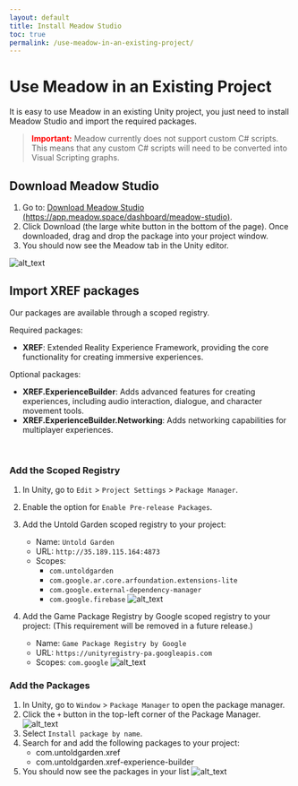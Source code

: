 ```yaml
---
layout: default
title: Install Meadow Studio
toc: true
permalink: /use-meadow-in-an-existing-project/
---
```


# Use Meadow in an Existing Project

It is easy to use Meadow in an existing Unity project, you just need to install Meadow Studio and import the required packages.

> **<font color="red">Important:</font>** Meadow currently does not support custom C# scripts. This means that any custom C# scripts will need to be converted into Visual Scripting graphs.

## Download Meadow Studio 

1. Go to: [Download Meadow Studio](https://app.meadow.space/dashboard/meadow-studio) [(https://app.meadow.space/dashboard/meadow-studio)](https://app.meadow.space/dashboard/meadow-studio).
2. Click Download (the large white button in the bottom of the page). Once downloaded, drag and drop the package into your project window.
3. You should now see the Meadow tab in the Unity editor. 

![alt_text](../images/meadow-studio.webp "Meadow Studio Tab")

## Import XREF packages 

Our packages are available through a scoped registry.

Required packages:

- **XREF**: Extended Reality Experience Framework, providing the core functionality for creating immersive experiences.

Optional packages:

- **XREF.ExperienceBuilder**: Adds advanced features for creating experiences, including audio interaction, dialogue, and character movement tools.
- **XREF.ExperienceBuilder.Networking**: Adds networking capabilities for multiplayer experiences.

<br>

### Add the Scoped Registry

1. In Unity, go to `Edit` > `Project Settings` > `Package Manager`.
2. Enable the option for `Enable Pre-release Packages`.
3. Add the Untold Garden scoped registry to your project:
   - Name: `Untold Garden`
   - URL: `http://35.189.115.164:4873`
   - Scopes: 
        - `com.untoldgarden` 
        - `com.google.ar.core.arfoundation.extensions-lite`
        - `com.google.external-dependency-manager`
        - `com.google.firebase`
![alt_text](../images/ugscopedregistry.webp "Untold Garden Scoped Registry")

4. Add the Game Package Registry by Google scoped registry to your project: (This requirement will be removed in a future release.)
   - Name: `Game Package Registry by Google`
   - URL: `https://unityregistry-pa.googleapis.com`
   - Scopes: `com.google`
![alt_text](../images/googlescopedregistry.webp "Google Scoped Registry")


### Add the Packages

1. In Unity, go to `Window` > `Package Manager` to open the package manager.
2. Click the `+` button in the top-left corner of the Package Manager.
![alt_text](../images/installpackage.webp "Install Package")
3. Select `Install package by name`.
4. Search for and add the following packages to your project:
   - com.untoldgarden.xref
   - com.untoldgarden.xref-experience-builder
5. You should now see the packages in your list
![alt_text](../images/packages.webp "Packages successfully installed")

